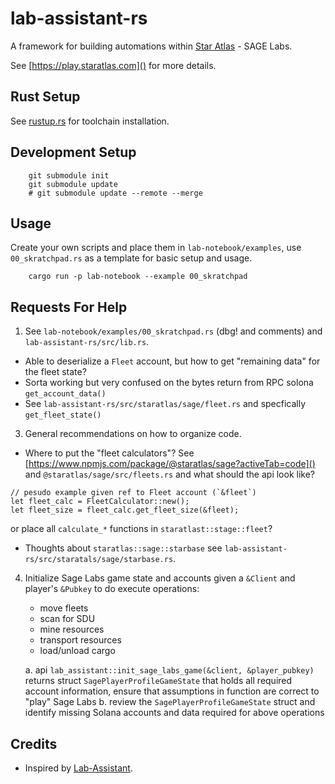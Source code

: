 # lab-assistant-rs

A framework for building automations within [Star Atlas](https://staratlas.com/) - SAGE Labs.

See [https://play.staratlas.com]() for more details.

## Rust Setup

See [rustup.rs](https://rustup.rs/) for toolchain installation.

## Development Setup

```
    git submodule init
    git submodule update
    # git submodule update --remote --merge
```

## Usage

Create your own scripts and place them in `lab-notebook/examples`, use `00_skratchpad.rs`
as a template for basic setup and usage.

```
    cargo run -p lab-notebook --example 00_skratchpad
```

## Requests For Help

1. See `lab-notebook/examples/00_skratchpad.rs` (dbg! and comments) and `lab-assistant-rs/src/lib.rs`.

* Able to deserialize a `Fleet` account, but how to get "remaining data" for the fleet state?
* Sorta working but very confused on the bytes return from RPC solona `get_account_data()`
* See `lab-assistant-rs/src/staratlas/sage/fleet.rs` and specfically `get_fleet_state()`

3. General recommendations on how to organize code.

* Where to put the "fleet calculators"? See [https://www.npmjs.com/package/@staratlas/sage?activeTab=code]() and `@staratlas/sage/src/fleets.rs` and what should the api look like?

```
// pesudo example given ref to Fleet account (`&fleet`)
let fleet_calc = FleetCalculator::new();
let fleet_size = fleet_calc.get_fleet_size(&fleet);
```

or place all `calculate_*` functions in `staratlast::stage::fleet`?

* Thoughts about `staratlas::sage::starbase` see `lab-assistant-rs/src/staratals/sage/starbase.rs`.

4. Initialize Sage Labs game state and accounts given a `&Client` and player's `&Pubkey` to do execute operations:

    * move fleets
    * scan for SDU
    * mine resources
    * transport resources
    * load/unload cargo

    a. api `lab_assistant::init_sage_labs_game(&client, &player_pubkey)` returns struct `SagePlayerProfileGameState` that holds all required account information, ensure that assumptions in function are correct to "play" Sage Labs
    b. review the `SagePlayerProfileGameState` struct and identify missing Solana accounts and data required for above operations

## Credits

* Inspired by [Lab-Assistant](https://github.com/ImGroovin/Lab-Assistant).

